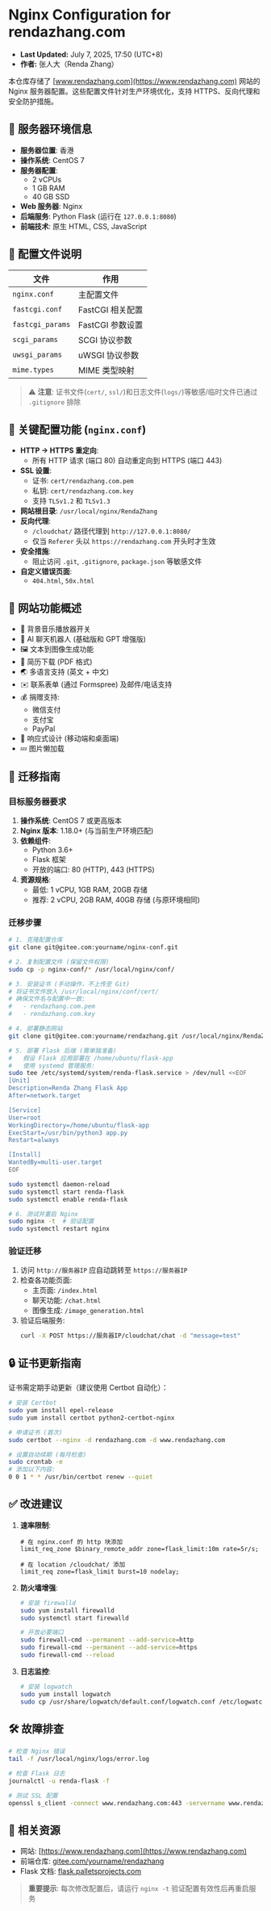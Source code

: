 # Nginx Configuration for rendazhang.com

* **Last Updated:** July 7, 2025, 17:50 (UTC+8)
* **作者:** 张人大（Renda Zhang）

本仓库存储了 [www.rendazhang.com](https://www.rendazhang.com) 网站的 Nginx 服务器配置。这些配置文件针对生产环境优化，支持 HTTPS、反向代理和安全防护措施。

## 🚀 服务器环境信息

- **服务器位置**: 香港
- **操作系统**: CentOS 7
- **服务器配置**:
  - 2 vCPUs
  - 1 GB RAM
  - 40 GB SSD
- **Web 服务器**: Nginx
- **后端服务**: Python Flask (运行在 `127.0.0.1:8080`)
- **前端技术**: 原生 HTML, CSS, JavaScript

## 📁 配置文件说明

| 文件 | 作用 |
|------|------|
| `nginx.conf` | 主配置文件 |
| `fastcgi.conf` | FastCGI 相关配置 |
| `fastcgi_params` | FastCGI 参数设置 |
| `scgi_params` | SCGI 协议参数 |
| `uwsgi_params` | uWSGI 协议参数 |
| `mime.types` | MIME 类型映射 |

> ⚠ **注意**: 证书文件(`cert/`, `ssl/`)和日志文件(`logs/`)等敏感/临时文件已通过 `.gitignore` 排除

## 🧭 关键配置功能 (`nginx.conf`)

- **HTTP → HTTPS 重定向**:
  - 所有 HTTP 请求 (端口 80) 自动重定向到 HTTPS (端口 443)
- **SSL 设置**:
  - 证书: `cert/rendazhang.com.pem`
  - 私钥: `cert/rendazhang.com.key`
  - 支持 `TLSv1.2` 和 `TLSv1.3`
- **网站根目录**: `/usr/local/nginx/RendaZhang`
- **反向代理**:
  - `/cloudchat/` 路径代理到 `http://127.0.0.1:8080/`
  - 仅当 `Referer` 头以 `https://rendazhang.com` 开头时才生效
- **安全措施**:
  - 阻止访问 `.git`, `.gitignore`, `package.json` 等敏感文件
- **自定义错误页面**:
  - `404.html`, `50x.html`

## 🧩 网站功能概述

- 🎵 背景音乐播放器开关
- 🤖 AI 聊天机器人 (基础版和 GPT 增强版)
- 🖼️ 文本到图像生成功能
- 📄 简历下载 (PDF 格式)
- 🌏 多语言支持 (英文 + 中文)
- ✉️ 联系表单 (通过 Formspree) 及邮件/电话支持
- 💰 捐赠支持:
  - 微信支付
  - 支付宝
  - PayPal
- 📱 响应式设计 (移动端和桌面端)
- 💤 图片懒加载

## 🚚 迁移指南

### 目标服务器要求
1. **操作系统**: CentOS 7 或更高版本
2. **Nginx 版本**: 1.18.0+ (与当前生产环境匹配)
3. **依赖组件**:
   - Python 3.6+
   - Flask 框架
   - 开放的端口: 80 (HTTP), 443 (HTTPS)
4. **资源规格**:
   - 最低: 1 vCPU, 1GB RAM, 20GB 存储
   - 推荐: 2 vCPU, 2GB RAM, 40GB 存储 (与原环境相同)

### 迁移步骤

```bash
# 1. 克隆配置仓库
git clone git@gitee.com:yourname/nginx-conf.git

# 2. 复制配置文件 (保留文件权限)
sudo cp -p nginx-conf/* /usr/local/nginx/conf/

# 3. 安装证书 (手动操作，不上传至 Git)
# 将证书文件放入 /usr/local/nginx/conf/cert/
# 确保文件名与配置中一致: 
#   - rendazhang.com.pem
#   - rendazhang.com.key

# 4. 部署静态网站
git clone git@gitee.com:yourname/rendazhang.git /usr/local/nginx/RendaZhang

# 5. 部署 Flask 后端 (需单独准备)
#   假设 Flask 应用部署在 /home/ubuntu/flask-app
#   使用 systemd 管理服务:
sudo tee /etc/systemd/system/renda-flask.service > /dev/null <<EOF
[Unit]
Description=Renda Zhang Flask App
After=network.target

[Service]
User=root
WorkingDirectory=/home/ubuntu/flask-app
ExecStart=/usr/bin/python3 app.py
Restart=always

[Install]
WantedBy=multi-user.target
EOF

sudo systemctl daemon-reload
sudo systemctl start renda-flask
sudo systemctl enable renda-flask

# 6. 测试并重启 Nginx
sudo nginx -t  # 验证配置
sudo systemctl restart nginx
```

### 验证迁移
1. 访问 `http://服务器IP` 应自动跳转至 `https://服务器IP`
2. 检查各功能页面:
   - 主页面: `/index.html`
   - 聊天功能: `/chat.html`
   - 图像生成: `/image_generation.html`
3. 验证后端服务:
   ```bash
   curl -X POST https://服务器IP/cloudchat/chat -d "message=test"
   ```

## 🔒 证书更新指南
证书需定期手动更新（建议使用 Certbot 自动化）：
```bash
# 安装 Certbot
sudo yum install epel-release
sudo yum install certbot python2-certbot-nginx

# 申请证书 (首次)
sudo certbot --nginx -d rendazhang.com -d www.rendazhang.com

# 设置自动续期 (每月检查)
sudo crontab -e
# 添加以下内容:
0 0 1 * * /usr/bin/certbot renew --quiet
```

## ✅ 改进建议
1. **速率限制**:
   ```nginx
   # 在 nginx.conf 的 http 块添加
   limit_req_zone $binary_remote_addr zone=flask_limit:10m rate=5r/s;

   # 在 location /cloudchat/ 添加
   limit_req zone=flask_limit burst=10 nodelay;
   ```
2. **防火墙增强**:
   ```bash
   # 安装 firewalld
   sudo yum install firewalld
   sudo systemctl start firewalld
   
   # 开放必要端口
   sudo firewall-cmd --permanent --add-service=http
   sudo firewall-cmd --permanent --add-service=https
   sudo firewall-cmd --reload
   ```
3. **日志监控**:
   ```bash
   # 安装 logwatch
   sudo yum install logwatch
   sudo cp /usr/share/logwatch/default.conf/logwatch.conf /etc/logwatch/conf/
   ```

## 🛠️ 故障排查
```bash
# 检查 Nginx 错误
tail -f /usr/local/nginx/logs/error.log

# 检查 Flask 日志
journalctl -u renda-flask -f

# 测试 SSL 配置
openssl s_client -connect www.rendazhang.com:443 -servername www.rendazhang.com
```

## 📎 相关资源
- 网站: [https://www.rendazhang.com](https://www.rendazhang.com)
- 前端仓库: [gitee.com/yourname/rendazhang](https://gitee.com/yourname/rendazhang)
- Flask 文档: [flask.palletsprojects.com](https://flask.palletsprojects.com/)

> **重要提示**: 每次修改配置后，请运行 `nginx -t` 验证配置有效性后再重启服务
